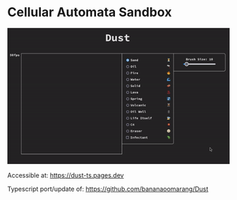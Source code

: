 # Cellular Automata Sandbox #

![App Demo](demo.gif)

Accessible at: https://dust-ts.pages.dev

Typescript port/update of: https://github.com/bananaoomarang/Dust
